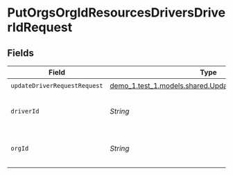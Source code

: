 # PutOrgsOrgIdResourcesDriversDriverIdRequest


## Fields

| Field                                                                                                       | Type                                                                                                        | Required                                                                                                    | Description                                                                                                 |
| ----------------------------------------------------------------------------------------------------------- | ----------------------------------------------------------------------------------------------------------- | ----------------------------------------------------------------------------------------------------------- | ----------------------------------------------------------------------------------------------------------- |
| `updateDriverRequestRequest`                                                                                | [demo_1.test_1.models.shared.UpdateDriverRequestRequest](../../models/shared/UpdateDriverRequestRequest.md) | :heavy_check_mark:                                                                                          | N/A                                                                                                         |
| `driverId`                                                                                                  | *String*                                                                                                    | :heavy_check_mark:                                                                                          | The Resource Driver ID.<br/><br/>                                                                           |
| `orgId`                                                                                                     | *String*                                                                                                    | :heavy_check_mark:                                                                                          | The Organization ID.<br/><br/>                                                                              |